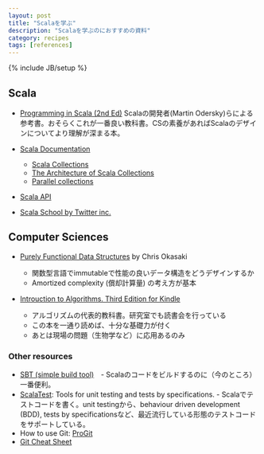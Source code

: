 ```yaml
---
layout: post
title: "Scalaを学ぶ"
description: "Scalaを学ぶのにおすすめの資料"
category: recipes
tags: [references]
---
```

{% include JB/setup %}

## Scala 

* [Programming in Scala (2nd Ed)](http://www.artima.com/shop/programming_in_scala)
Scalaの開発者(Martin Odersky)らによる参考書。おそらくこれが一番良い教科書。CSの素養があればScalaのデザインについてより理解が深まる本。

* [Scala Documentation](http://docs.scala-lang.org/)
  * [Scala Collections](http://docs.scala-lang.org/overviews/collections/introduction.html)
  * [The Architecture of Scala Collections](http://docs.scala-lang.org/overviews/core/architecture-of-scala-collections.html)
  * [Parallel collections](http://docs.scala-lang.org/overviews/parallel-collections/overview.html)
* [Scala API](http://www.scala-lang.org/api/current/index.html)
* [Scala School by Twitter inc.](http://twitter.github.com/scala_school/)

## Computer Sciences

* [Purely Functional Data Structures](http://www.cs.cmu.edu/~rwh/theses/okasaki.pdf) by Chris Okasaki
  * 関数型言語でimmutableで性能の良いデータ構造をどうデザインするか
  * Amortized complexity (償却計算量) の考え方が基本

* [Introuction to Algorithms. Third Edition for Kindle](http://www.amazon.com/Introduction-Algorithms-Third-Edition-ebook/dp/B007CNRCAO/ref=tmm_kin_title_0)
  * アルゴリズムの代表的教科書。研究室でも読書会を行っている
  * この本を一通り読めば、十分な基礎力が付く
  * あとは現場の問題（生物学など）に応用あるのみ

### Other resources
* [SBT (simple build tool)](https://github.com/harrah/xsbt/wiki)　- Scalaのコードをビルドするのに（今のところ）一番便利。
* [ScalaTest](http://www.scalatest.org/): Tools for unit testing and tests by specifications. - Scalaでテストコードを書く。unit testingから、behaviour driven development (BDD), tests by specificationsなど、最近流行している形態のテストコードをサポートしている。
* How to use Git: [ProGit](http://progit.org/)
* [Git Cheat Sheet](http://help.github.com/git-cheat-sheets/)


